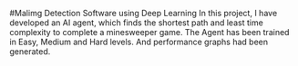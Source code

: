 #Malimg Detection Software using Deep Learning
In this project, I have developed an AI agent, which finds the shortest path and least time complexity to complete a minesweeper game.
The Agent has been trained in Easy, Medium and Hard levels.
And performance graphs had been generated.
